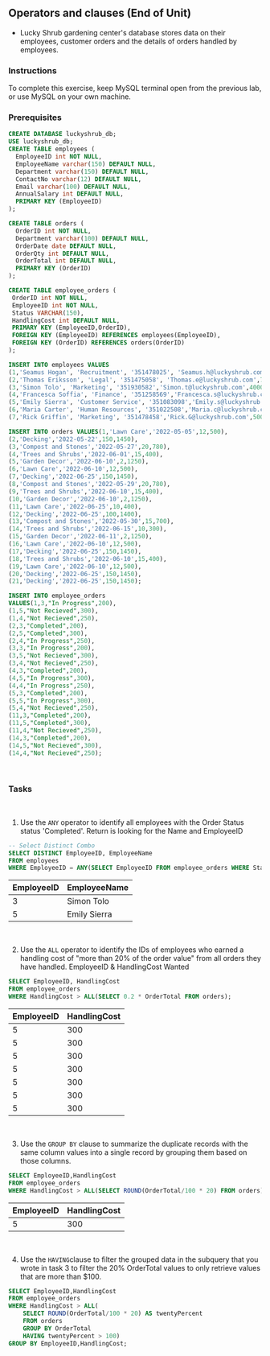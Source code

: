 ## Operators and clauses (End of Unit)

* Lucky Shrub gardening center's database stores data on their employees, customer orders and the details of orders handled by employees.

### **Instructions**
To complete this exercise, keep MySQL terminal open from the previous lab, or use MySQL on your own machine. 

### **Prerequisites**
```sql
CREATE DATABASE luckyshrub_db; 
USE luckyshrub_db;
CREATE TABLE employees (
  EmployeeID int NOT NULL,
  EmployeeName varchar(150) DEFAULT NULL,
  Department varchar(150) DEFAULT NULL,
  ContactNo varchar(12) DEFAULT NULL,
  Email varchar(100) DEFAULT NULL,
  AnnualSalary int DEFAULT NULL,
  PRIMARY KEY (EmployeeID)
);

CREATE TABLE orders (
  OrderID int NOT NULL,
  Department varchar(100) DEFAULT NULL,
  OrderDate date DEFAULT NULL,
  OrderQty int DEFAULT NULL,
  OrderTotal int DEFAULT NULL,
  PRIMARY KEY (OrderID)
);

CREATE TABLE employee_orders (
 OrderID int NOT NULL,
 EmployeeID int NOT NULL,
 Status VARCHAR(150),
 HandlingCost int DEFAULT NULL,
 PRIMARY KEY (EmployeeID,OrderID),
 FOREIGN KEY (EmployeeID) REFERENCES employees(EmployeeID),
 FOREIGN KEY (OrderID) REFERENCES orders(OrderID)
);

INSERT INTO employees VALUES 
(1,'Seamus Hogan', 'Recruitment', '351478025', 'Seamus.h@luckyshrub.com',50000), 
(2,'Thomas Eriksson', 'Legal', '351475058', 'Thomas.e@luckyshrub.com',75000), 
(3,'Simon Tolo', 'Marketing', '351930582','Simon.t@luckyshrub.com',40000), 
(4,'Francesca Soffia', 'Finance', '351258569','Francesca.s@luckyshrub.com',45000), 
(5,'Emily Sierra', 'Customer Service', '351083098','Emily.s@luckyshrub.com',35000), 
(6,'Maria Carter', 'Human Resources', '351022508','Maria.c@luckyshrub.com',55000),
(7,'Rick Griffin', 'Marketing', '351478458','Rick.G@luckyshrub.com',50000);

INSERT INTO orders VALUES(1,'Lawn Care','2022-05-05',12,500),
(2,'Decking','2022-05-22',150,1450),
(3,'Compost and Stones','2022-05-27',20,780),
(4,'Trees and Shrubs','2022-06-01',15,400),
(5,'Garden Decor','2022-06-10',2,1250),
(6,'Lawn Care','2022-06-10',12,500),
(7,'Decking','2022-06-25',150,1450),
(8,'Compost and Stones','2022-05-29',20,780),
(9,'Trees and Shrubs','2022-06-10',15,400),
(10,'Garden Decor','2022-06-10',2,1250),
(11,'Lawn Care','2022-06-25',10,400), 
(12,'Decking','2022-06-25',100,1400),
(13,'Compost and Stones','2022-05-30',15,700), 
(14,'Trees and Shrubs','2022-06-15',10,300), 
(15,'Garden Decor','2022-06-11',2,1250),
(16,'Lawn Care','2022-06-10',12,500), 
(17,'Decking','2022-06-25',150,1450), 
(18,'Trees and Shrubs','2022-06-10',15,400), 
(19,'Lawn Care','2022-06-10',12,500), 
(20,'Decking','2022-06-25',150,1450), 
(21,'Decking','2022-06-25',150,1450); 

INSERT INTO employee_orders 
VALUES(1,3,"In Progress",200), 
(1,5,"Not Recieved",300), 
(1,4,"Not Recieved",250), 
(2,3,"Completed",200), 
(2,5,"Completed",300), 
(2,4,"In Progress",250), 
(3,3,"In Progress",200), 
(3,5,"Not Recieved",300), 
(3,4,"Not Recieved",250), 
(4,3,"Completed",200), 
(4,5,"In Progress",300), 
(4,4,"In Progress",250), 
(5,3,"Completed",200), 
(5,5,"In Progress",300), 
(5,4,"Not Recieved",250), 
(11,3,"Completed",200), 
(11,5,"Completed",300), 
(11,4,"Not Recieved",250), 
(14,3,"Completed",200), 
(14,5,"Not Recieved",300), 
(14,4,"Not Recieved",250); 
```

<br>

### **Tasks**

<br>

1. Use the `ANY` operator to identify all employees with the Order Status status 'Completed'. Return is looking for the Name and EmployeeID
```sql
-- Select Distinct Combo
SELECT DISTINCT EmployeeID, EmployeeName
FROM employees
WHERE EmployeeID = ANY(SELECT EmployeeID FROM employee_orders WHERE Status = 'Completed');
```
| EmployeeID | EmployeeName |
|------------|--------------|
|          3 | Simon Tolo   |
|          5 | Emily Sierra |

<br>

2. Use the `ALL` operator to identify the IDs of employees who earned a handling cost of "more than 20% of the order value" from all orders they have handled. EmployeeID & HandlingCost Wanted
```sql
SELECT EmployeeID, HandlingCost 
FROM employee_orders 
WHERE HandlingCost > ALL(SELECT 0.2 * OrderTotal FROM orders);
```

| EmployeeID | HandlingCost |
|------------|--------------|
|          5 |          300 |
|          5 |          300 |
|          5 |          300 |
|          5 |          300 |
|          5 |          300 |
|          5 |          300 |
|          5 |          300 |


<br>

3. Use the `GROUP BY` clause to summarize the duplicate records with the same column values into a single record by grouping them based on those columns.
```sql
SELECT EmployeeID,HandlingCost
FROM employee_orders   
WHERE HandlingCost > ALL(SELECT ROUND(OrderTotal/100 * 20) FROM orders) GROUP BY EmployeeID,HandlingCost;
```

| EmployeeID | HandlingCost |
|------------|--------------|
|          5 |          300 |


<br>

4. Use the `HAVING`clause to filter the grouped data in the subquery that you wrote in task 3 to filter the 20% OrderTotal values to only retrieve values that are more than $100.
```sql
SELECT EmployeeID,HandlingCost 
FROM employee_orders  
WHERE HandlingCost > ALL(
    SELECT ROUND(OrderTotal/100 * 20) AS twentyPercent 
    FROM orders  
    GROUP BY OrderTotal  
    HAVING twentyPercent > 100)  
GROUP BY EmployeeID,HandlingCost;     
```


